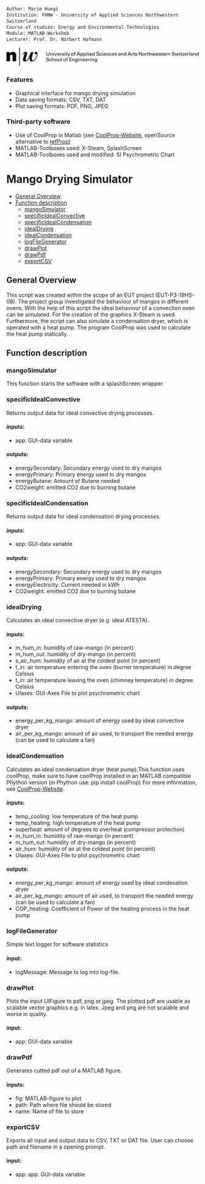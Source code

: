 ```
Author: Mario Huegi
Institution: FHNW - University of Applied Sciences Northwestern Switzerland
Course of studies: Energy and Environmental Technologies
Module: MATLAB-Workshob
Lecturer: Prof. Dr. Norbert Hofmann
```
![logoFHNW](/img/logoFHNW.jpg?raw=true "logoFHNW")


### Features
* Graphical interface for mango drying simulation
* Data saving formats: CSV, TXT, DAT
* Plot saving formats: PDF, PNG, JPEG

### Third-party software
* Use of CoolProp in Matlab (see [CoolProp-Website](http://www.coolprop.org/ "CoolProp-Website"), openSource alternative to [refProp](https://www.nist.gov/srd/refprop "refProp"))
* MATLAB-Toolboxes used: X-Steam, SplashScreen
* MATLAB-Toolboxes used and modified: SI Psychrometric Chart

# Mango Drying Simulator

* [General Overview](#general-overview)
* [Function description](#function-description)
  * [mangoSimulator](#mangosimulator)
  * [specificIdealConvective](#specificidealconvective)
  * [specificIdealCondensation](#specificidealcondensation)
  * [idealDrying](#idealdrying)
  * [idealCondensation](#idealcondensation)
  * [logFileGenerator](#logfilegenerator)
  * [drawPlot](#drawplot)
  * [drawPdf](#drawpdf)
  * [exportCSV](#exportcsv)


## General Overview
This script was created within the scope of an EUT project (EUT-P3-19HS-08). The project group investigated the behaviour of mangos in different ovens. With the help of this script the ideal behaviour of a convection oven can be simulated. For the creation of the graphics X-Steam is used. Furthermore, the script can also simulate a condensation dryer, which is operated with a heat pump. The program CoolProp was used to calculate the heat pump statically.

## Function description
### mangoSimulator
This function starts the software with a splashScreen wrapper.

### specificIdealConvective
Returns output data for ideal convective drying processes.
#### inputs:
* app: GUI-data variable
#### outputs:
* energySecondary: Secondary energy used to dry mangos
* energyPrimary:   Primary energy used to dry mangos
* energyButane:    Amount of Butane needed
* CO2weight:       emitted CO2 due to burning butane

### specificIdealCondensation
Returns output data for ideal condensation drying processes.
#### inputs:
* app: GUI-data variable
#### outputs:
* energySecondary:    Secondary energy used to dry mangos
* energyPrimary:      Primary energy used to dry mangos
* energyElectricity:  Current needed in kWh
* CO2weight:          emitted CO2 due to burning butane

### idealDrying
Calculates an ideal convective dryer (e.g. ideal ATESTA).
#### inputs:
* m_hum_in:   humidity of raw-mango (in percent)
* m_hum_out:  humidity of dry-mango (in percent)
* s_air_hum:  humidity of air at the coldest point (in percent)
* t_in:       air temperature entering the oven (burner temperature) in degree Celsius
* t_in:       air temperature leaving the oven (chimney temperature) in degree Celsius
* UIaxes:     GUI-Axes File to plot psychrometric chart
#### outputs:
* energy_per_kg_mango:    amount of energy used by ideal convective dryer
* air_per_kg_mango:       amount of air used, to transport the needed energy (can be used to calculate a fan)

### idealCondensation 
Calculates an ideal condensation dryer (heat pump).This function uses coolProp, make sure to have coolProp installed in an MATLAB compatible Phython version (in Phython use: pip install coolProp) For more information, see [CoolProp-Website](http://www.coolprop.org/ "CoolProp-Website").
#### inputs:
* temp_cooling:   low temperature of the heat pump
* temp_heating:   high temperature of the heat pump
* superheat:      amount of degrees to overheat (compressor protection)
* m_hum_in:       humidity of raw-mango (in percent)
* m_hum_out:      humidity of dry-mango (in percent)
* air_hum:        humidity of air at the coldest point (in percent)
* UIaxes:         GUI-Axes File to plot psychrometric chart
#### outputs:
* energy_per_kg_mango:    amount of energy used by ideal condesation dryer
* air_per_kg_mango:       amount of air used, to transport the needed energy (can be used to calculate a fan)
* COP_heating:            Coefficient of Power of the heating process in the heat pump

### logFileGenerator
Simple text logger for software statistics
#### input:
* logMessage: Message to log into log-file.

### drawPlot 
Plots the input UIFigure to pdf, png or jpeg. The plotted pdf are usable as scalable vector graphics e.g. in latex. Jpeg and png are not scalable and worse in quality.
#### input:
* app: GUI-data variable

### drawPdf
Generates cutted pdf out of a MATLAB figure.
#### inputs:
* fig: MATLAB-figure to plot
* path: Path where file should be stored
* name: Name of file to store

### exportCSV
Exports all input and output data to CSV, TXT or DAT file. User can choose path and filename in a opening prompt.
#### input:
* app: app: GUI-data variable